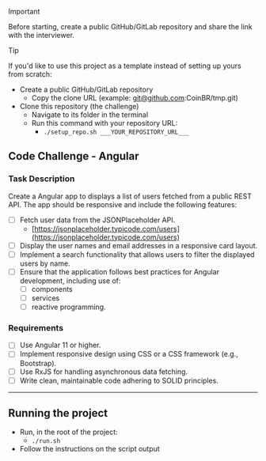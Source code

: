 > [!IMPORTANT]  
> Before starting, create a public GitHub/GitLab repository and share the link with the interviewer.

> [!TIP]  
> If you'd like to use this project as a template instead of setting up yours from scratch:
> - Create a public GitHub/GitLab repository
>   - Copy the clone URL (example: git@github.com:CoinBR/tmp.git) 
> - Clone this repository (the challenge)
>   - Navigate to its folder in the terminal
>   - Run this command with your repository URL: 
>     - `./setup_repo.sh ___YOUR_REPOSITORY_URL___`

## Code Challenge - Angular 

 
### Task Description  

Create a Angular app to displays a list of users fetched from a public REST API.
The app should be responsive and include the following features:  
  
 - [ ] Fetch user data from the JSONPlaceholder API.  
	 -  [https://jsonplaceholder.typicode.com/users](https://jsonplaceholder.typicode.com/users)
 - [ ] Display the user names and email addresses in a responsive card layout.  
 - [ ] Implement a search functionality that allows users to filter the displayed users by name.  
 - [ ] Ensure that the application follows best practices for Angular development, including use of: 
	 - [ ] components
	 - [ ] services
	 - [ ] reactive programming.  
    
### Requirements  

 - [ ] Use Angular 11 or higher.  
 - [ ] Implement responsive design using CSS or a CSS framework (e.g., Bootstrap).  
 - [ ] Use RxJS for handling asynchronous data fetching.  
 - [ ] Write clean, maintainable code adhering to SOLID principles.  

 ---

## Running the project
- Run, in the root of the project:
  - `./run.sh`
- Follow the instructions on the script output

